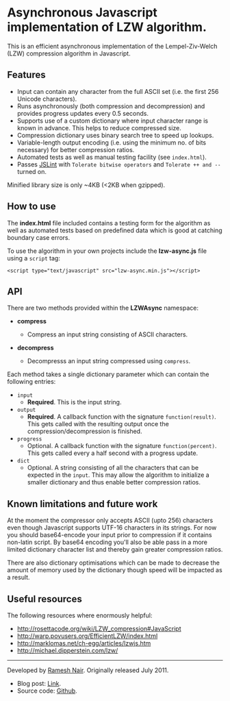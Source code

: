 # Asynchronous Javascript implementation of LZW algorithm.

This is an efficient asynchronous implementation of the Lempel-Ziv-Welch (LZW) compression algorithm in Javascript.

## Features

* Input can contain any character from the full ASCII set (i.e. the first 256 Unicode characters).
* Runs asynchronously (both compression and decompression) and provides progress updates every 0.5 seconds.
* Supports use of a custom dictionary where input character range is known in advance. This helps to reduce compressed
size.
* Compression dictionary uses binary search tree to speed up lookups.
* Variable-length output encoding (i.e. using the minimum no. of bits necessary) for better compression ratios.
* Automated tests as well as manual testing facility (see `index.html`).
* Passes [JSLint](http://www.jslint.com/) with `Tolerate bitwise operators` and `Tolerate ++ and --` turned on.

Minified library size is only ~4KB (<2KB when gzipped).

## How to use

The **index.html** file included contains a testing form for the algorithm as well as automated tests based
on predefined data which is good at catching boundary case errors.

To use the algorithm in your own projects include the **lzw-async.js** file using a `script` tag:

    <script type="text/javascript" src="lzw-async.min.js"></script>

## API

There are two methods provided within the **LZWAsync** namespace:

* **compress**
  * Compress an input string consisting of ASCII characters.

* **decompress**
  * Decompresss an input string compressed using `compress`.

Each method takes a single dictionary parameter which can contain the following entries:

* `input`
  * **Required**. This is the input string.
* `output`
  * **Required**. A callback function with the signature `function(result)`. This gets called with the resulting output
  once the compression/decompression is finished.
* `progress`
  * Optional. A callback function with the signature `function(percent)`. This gets called every a half second
  with a progress update.
* `dict`
  * Optional. A string consisting of all the characters that can be expected in the `input`. This may allow the
  algorithm to initialize a smaller dictionary and thus enable better compression ratios.


## Known limitations and future work

At the moment the compressor only accepts ASCII (upto 256) characters even though Javascript supports UTF-16 characters
in its strings. For now you should base64-encode your input prior to compression if it contains non-latin script. By
base64 encoding you'll also be able pass in a more limited dictionary character list and thereby gain greater
compression ratios.

There are also dictionary optimisations which can be made to decrease the amount of memory used by the dictionary though speed will be impacted as a result.

## Useful resources

The following resources where enormously helpful:

* http://rosettacode.org/wiki/LZW_compression#JavaScript
* http://warp.povusers.org/EfficientLZW/index.html
* http://marklomas.net/ch-egg/articles/lzwjs.htm
* http://michael.dipperstein.com/lzw/


---
Developed by [Ramesh Nair](http://www.hiddentao.com/). Originally released July 2011.

* Blog post: [Link](http://www.hiddentao.com/archives/2011/08/01/asynchronous-implementation-of-lzw-algorithm-in-javascript/).
* Source code: [Github](https://github.com/hiddentao/lzw-async.js).


